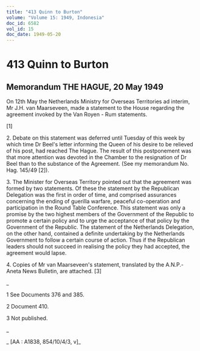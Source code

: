 ```yaml
---
title: "413 Quinn to Burton"
volume: "Volume 15: 1949, Indonesia"
doc_id: 6582
vol_id: 15
doc_date: 1949-05-20
---
```


# 413 Quinn to Burton

## Memorandum THE HAGUE, 20 May 1949

On 12th May the Netherlands Ministry for Overseas Territories ad interim, Mr J.H. van Maarseveen, made a statement to the House regarding the agreement invoked by the Van Royen - Rum statements.

[1]

2\. Debate on this statement was deferred until Tuesday of this week by which time Dr Beel's letter informing the Queen of his desire to be relieved of his post, had reached The Hague. The result of this postponement was that more attention was devoted in the Chamber to the resignation of Dr Beel than to the substance of the Agreement. (See my memorandum No. Hag. 145/49 [2]).

3\. The Minister for Overseas Territory pointed out that the agreement was formed by two statements. Of these the statement by the Republican Delegation was the first in order of time, and comprised assurances concerning the ending of guerilla warfare, peaceful co-operation and participation in the Round Table Conference. This statement was only a promise by the two highest members of the Government of the Republic to promote a certain policy and to urge the acceptance of that policy by the Government of the Republic. The statement of the Netherlands Delegation, on the other hand, contained a definite undertaking by the Netherlands Government to follow a certain course of action. Thus if the Republican leaders should not succeed in realising the policy they had accepted, the agreement would lapse.

4\. Copies of Mr van Maarseveen's statement, translated by the A.N.P.-Aneta News Bulletin, are attached. [3]

_

1 See Documents 376 and 385.

2 Document 410.

3 Not published.

_

_ [AA : A1838, 854/10/4/3, v]_
